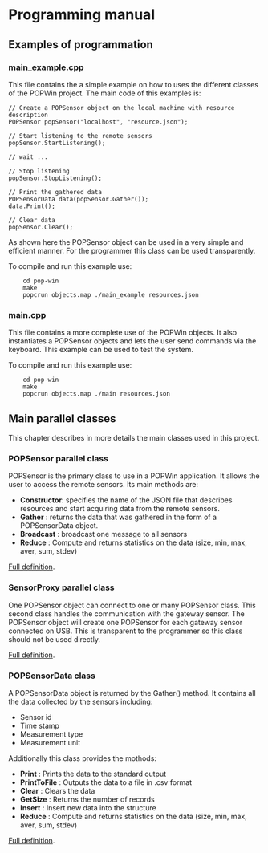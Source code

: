 Programming manual
==================

Examples of programmation
-------------------------

### main_example.cpp
This file contains the a simple example on how to uses the different classes of the POPWin project. The main code of this examples is:

	// Create a POPSensor object on the local machine with resource description
	POPSensor popSensor("localhost", "resource.json");

	// Start listening to the remote sensors
	popSensor.StartListening();

	// wait ...

	// Stop listening
	popSensor.StopListening();

	// Print the gathered data
	POPSensorData data(popSensor.Gather());
	data.Print();

	// Clear data
	popSensor.Clear();

As shown here the POPSensor object can be used in a very simple and efficient manner. For the programmer this class can be used transparently.

To compile and run this example use:

```
	cd pop-win
	make
	popcrun objects.map ./main_example resources.json
```


### main.cpp
This file contains a more complete use of the POPWin objects. It also instantiates a POPSensor objects and lets the user send commands via the keyboard. This example can be used to test the system.

To compile and run this example use:

```
	cd pop-win
	make
	popcrun objects.map ./main resources.json
```

Main parallel classes
---------------------
This chapter describes in more details the main classes used in this project.

### POPSensor parallel class
POPSensor is the primary class to use in a POPWin application. It allows the user to access the remote sensors. Its main methods are:

- **Constructor**: specifies the name of the JSON file that describes resources and start acquiring data from the remote sensors.
- **Gather**     : returns the data that was gathered in the form of a POPSensorData object.
- **Broadcast**  : broadcast one message to all sensors
- **Reduce**      : Compute and returns statistics on the data (size, min, max, aver, sum, stdev)

[Full definition](POPSensor.ph). 

### SensorProxy parallel class
One POPSensor object can connect to one or many POPSensor class. This second class handles the communication with the gateway sensor. The POPSensor object will create one POPSensor for each gateway sensor connected on USB. This is transparent to the programmer so this class should not be used directly.

[Full definition](SensorProxy.ph). 

### POPSensorData class
A POPSensorData object is returned by the Gather() method. It contains all the data collected by the sensors including:

- Sensor id
- Time stamp
- Measurement type
- Measurement unit

Additionally this class provides the mothods:

- **Print**       : Prints the data to the standard output
- **PrintToFile** : Outputs the data to a file in .csv format
- **Clear**       : Clears the data
- **GetSize**     : Returns the number of records
- **Insert**      : Insert new data into the structure
- **Reduce**      : Compute and returns statistics on the data (size, min, max, aver, sum, stdev)

[Full definition](POPSensorData.h). 

